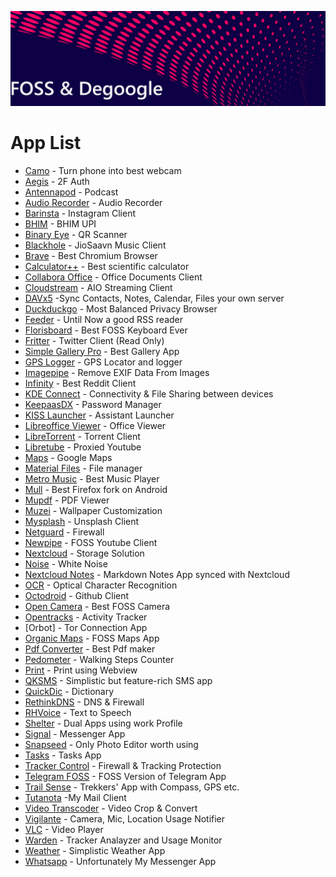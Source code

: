 ![Image](FOSS.webp)
# App List
   * [Camo](https://play.google.com/store/apps/details?id=com.reincubate.camo) - Turn phone into best webcam
   * [Aegis](https://play.google.com/store/apps/details?id=com.beemdevelopment.aegis) - 2F Auth
   * [Antennapod](https://play.google.com/store/apps/details?id=de.danoeh.antennapod) - Podcast
   * [Audio Recorder](https://play.google.com/store/apps/details?id=com.dimowner.audiorecorder) - Audio Recorder
   * [Barinsta](https://f-droid.org/en/packages/me.austinhuang.instagrabber/) - Instagram Client
   * [BHIM](https://play.google.com/store/apps/details?id=in.org.npci.upiapp) - BHIM UPI
   * [Binary Eye](https://play.google.com/store/apps/details?id=de.markusfisch.android.binaryeye) - QR Scanner
   * [Blackhole](https://f-droid.org/en/packages/com.shadow.blackhole) - JioSaavn Music Client
   * [Brave](https://play.google.com/store/apps/details?id=com.brave.browser) - Best Chromium Browser
   * [Calculator++](https://play.google.com/store/apps/details?id=org.solovyev.android.calculator) - Best scientific calculator
   * [Collabora Office](https://play.google.com/store/apps/details?id=com.collabora.libreoffice) - Office Documents Client
   * [Cloudstream](https://apt.izzysoft.de/fdroid/index/apk/com.lagradost.cloudstream3) - AIO Streaming Client
   * [DAVx5](https://f-droid.org/en/packages/at.bitfire.davdroid) -Sync Contacts, Notes, Calendar, Files your own server
   * [Duckduckgo](https://play.google.com/store/apps/details?id=com.duckduckgo.mobile.android) - Most Balanced Privacy Browser
   * [Feeder](https://f-droid.org/en/packages/com.nononsenseapps.feeder) - Until Now a good RSS reader
   * [Florisboard](https://f-droid.org/en/packages/dev.patrickgold.florisboard) - Best FOSS Keyboard Ever
   * [Fritter](https://f-droid.org/en/packages/com.jonjomckay.fritter) - Twitter Client (Read Only)
   * [Simple Gallery Pro](https://f-droid.org/en/packages/com.simplemobiletools.gallery.pro) - Best Gallery App
   * [GPS Logger](https://f-droid.org/en/packages/com.mendhak.gpslogger) - GPS Locator and logger
   * [Imagepipe](https://f-droid.org/en/packages/de.kaffeemitkoffein.imagepipe) - Remove EXIF Data From Images
   * [Infinity](https://play.google.com/store/apps/details?id=ml.docilealligator.infinityforreddit) - Best Reddit Client
   * [KDE Connect](https://play.google.com/store/apps/details?id=org.kde.kdeconnect_tp) - Connectivity & File Sharing between devices
   * [KeepaasDX](https://play.google.com/store/apps/details?id=com.kunzisoft.keepass.free) - Password Manager
   * [KISS Launcher](https://play.google.com/store/apps/details?id=fr.neamar.kiss) - Assistant Launcher
   * [Libreoffice Viewer](https://f-droid.org/en/packages/org.documentfoundation.libreoffice) - Office Viewer
   * [LibreTorrent](https://play.google.com/store/apps/details?id=org.proninyaroslav.libretorrent) - Torrent Client
   * [Libretube](https://f-droid.org/en/packages/com.github.libretube) - Proxied Youtube
   * [Maps](https://play.google.com/store/apps/details?id=com.google.android.apps.maps) - Google Maps
   * [Material Files](https://f-droid.org/en/packages/me.zhanghai.android.files) - File manager
   * [Metro Music](https://f-droid.org/en/packages/io.github.muntashirakon.Music) - Best Music Player
   * [Mull](https://f-droid.org/en/packages/us.spotco.fennec_dos) - Best Firefox fork on Android
   * [Mupdf](https://f-droid.org/en/packages/com.artifex.mupdf.viewer.app) - PDF Viewer
   * [Muzei](https://f-droid.org/en/packages/net.nurik.roman.muzei) - Wallpaper Customization
   * [Mysplash](https://f-droid.org/en/packages/com.wangdaye.mysplash) - Unsplash Client
   * [Netguard](https://f-droid.org/en/packages/eu.faircode.netguard) - Firewall
   * [Newpipe](https://f-droid.org/en/packages/org.schabi.newpipe) - FOSS Youtube Client
   * [Nextcloud](https://f-droid.org/en/packages/com.nextcloud.client) - Storage Solution
   * [Noise](https://f-droid.org/en/packages/com.github.ashutoshgngwr.noice) - White Noise
   * [Nextcloud Notes](https://f-droid.org/en/packages/it.niedermann.owncloud.notes) - Markdown Notes App synced with Nextcloud
   * [OCR](https://f-droid.org/en/packages/io.github.subhamtyagi.ocr) - Optical Character Recognition
   * [Octodroid](https://f-droid.org/en/packages/com.gh4a) - Github Client
   * [Open Camera](https://play.google.com/store/apps/details?id=net.sourceforge.opencamera) - Best FOSS Camera
   * [Opentracks](https://f-droid.org/en/packages/de.dennisguse.opentracks) - Activity Tracker
   * [Orbot] - Tor Connection App
   * [Organic Maps](https://play.google.com/store/apps/details?id=app.organicmaps) - FOSS Maps App
   * [Pdf Converter](https://f-droid.org/en/packages/swati4star.createpdf/) - Best Pdf maker
   * [Pedometer](https://play.google.com/store/apps/details?id=de.j4velin.pedometer) - Walking Steps Counter
   * [Print](https://f-droid.org/en/packages/org.billthefarmer.print) - Print using Webview
   * [QKSMS](https://f-droid.org/en/packages/com.moez.QKSMS) - Simplistic but feature-rich SMS app
   * [QuickDic](https://play.google.com/store/apps/details?id=de.reimardoeffinger.quickdic) - Dictionary
   * [RethinkDNS](https://play.google.com/store/apps/details?id=com.celzero.bravedns) - DNS & Firewall
   * [RHVoice](https://play.google.com/store/apps/details?id=com.github.olga_yakovleva.rhvoice.android) - Text to Speech
   * [Shelter](https://play.google.com/store/apps/details?id=net.typeblog.shelter) - Dual Apps using work Profile
   * [Signal](https://play.google.com/store/apps/details?id=org.thoughtcrime.securesms) - Messenger App
   * [Snapseed](https://play.google.com/store/apps/details?id=com.niksoftware.snapseed) - Only Photo Editor worth using
   * [Tasks](https://play.google.com/store/apps/details?id=org.dmfs.tasks) - Tasks App
   * [Tracker Control](https://f-droid.org/en/packages/net.kollnig.missioncontrol.fdroid) - Firewall & Tracking Protection
   * [Telegram FOSS](https://f-droid.org/en/packages/org.telegram.messenger) - FOSS Version of Telegram App
   * [Trail Sense](https://play.google.com/store/apps/details?id=com.kylecorry.trail_sense) - Trekkers' App with Compass, GPS etc.
   * [Tutanota](https://play.google.com/store/apps/details?id=de.tutao.tutanota) -My Mail Client
   * [Video Transcoder](https://play.google.com/store/apps/details?id=protect.videoeditor) - Video Crop & Convert
   * [Vigilante](https://f-droid.org/en/packages/com.crazylegend.vigilante) - Camera, Mic, Location Usage Notifier
   * [VLC](https://play.google.com/store/apps/details?id=org.videolan.vlc) - Video Player
   * [Warden](https://apt.izzysoft.de/fdroid/index/apk/com.aurora.warden) - Tracker Analayzer and Usage Monitor
   * [Weather](https://play.google.com/store/apps/details?id=de.beowulf.wetter) - Simplistic Weather App
   * [Whatsapp](https://play.google.com/store/apps/details?id=com.whatsapp) - Unfortunately My Messenger App
